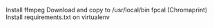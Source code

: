 Install ffmpeg
Download and copy to /usr/local/bin fpcal (Chromaprint)
Install requirements.txt on virtualenv
